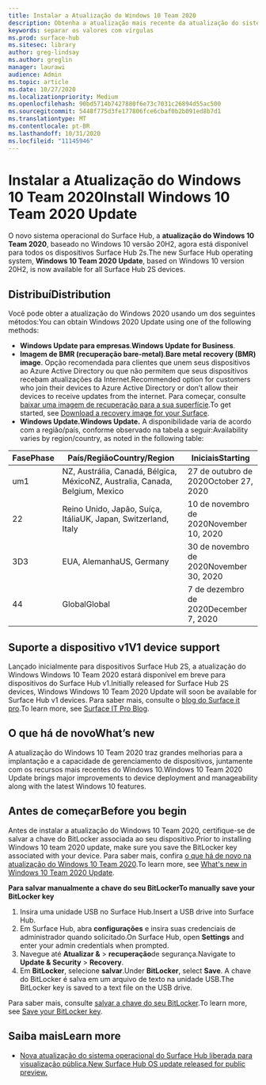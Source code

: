 ```yaml
---
title: Instalar a Atualização do Windows 10 Team 2020
description: Obtenha a atualização mais recente da atualização do sistema operacional do Surface Hub, Windows 10 Team 2020.
keywords: separar os valores com vírgulas
ms.prod: surface-hub
ms.sitesec: library
author: greg-lindsay
ms.author: greglin
manager: laurawi
audience: Admin
ms.topic: article
ms.date: 10/27/2020
ms.localizationpriority: Medium
ms.openlocfilehash: 90bd5714b7427880f6e73c7031c26894d55ac500
ms.sourcegitcommit: 5448f775d3fe177806fce6cbaf0b2b091ed8b7d1
ms.translationtype: MT
ms.contentlocale: pt-BR
ms.lasthandoff: 10/31/2020
ms.locfileid: "11145946"
---
```

# <span data-ttu-id="e27e6-104">Instalar a Atualização do Windows 10 Team 2020</span><span class="sxs-lookup"><span data-stu-id="e27e6-104">Install Windows 10 Team 2020 Update</span></span> 

<span data-ttu-id="e27e6-105">O novo sistema operacional do Surface Hub, a **atualização do Windows 10 Team 2020**, baseado no Windows 10 versão 20H2, agora está disponível para todos os dispositivos Surface Hub 2s.</span><span class="sxs-lookup"><span data-stu-id="e27e6-105">The new Surface Hub operating system, **Windows 10 Team 2020 Update**, based on Windows 10 version 20H2, is now available for all Surface Hub 2S devices.</span></span>  

## <span data-ttu-id="e27e6-106">Distribuí</span><span class="sxs-lookup"><span data-stu-id="e27e6-106">Distribution</span></span>

<span data-ttu-id="e27e6-107">Você pode obter a atualização do Windows 2020 usando um dos seguintes métodos:</span><span class="sxs-lookup"><span data-stu-id="e27e6-107">You can obtain Windows 2020 Update using one of the following methods:</span></span>

- <span data-ttu-id="e27e6-108">**Windows Update para empresas**.</span><span class="sxs-lookup"><span data-stu-id="e27e6-108">**Windows Update for Business**.</span></span>
- <span data-ttu-id="e27e6-109">**Imagem de BMR (recuperação bare-metal)**.</span><span class="sxs-lookup"><span data-stu-id="e27e6-109">**Bare metal recovery (BMR) image**.</span></span> <span data-ttu-id="e27e6-110">Opção recomendada para clientes que unem seus dispositivos ao Azure Active Directory ou que não permitem que seus dispositivos recebam atualizações da Internet.</span><span class="sxs-lookup"><span data-stu-id="e27e6-110">Recommended option for customers who join their devices to Azure Active Directory or don’t allow their devices to receive updates from the internet.</span></span> <span data-ttu-id="e27e6-111">Para começar, consulte [baixar uma imagem de recuperação para a sua superfície](https://support.microsoft.com/surfacerecoveryimage).</span><span class="sxs-lookup"><span data-stu-id="e27e6-111">To get started, see [Download a recovery image for your Surface](https://support.microsoft.com/surfacerecoveryimage).</span></span>
- **<span data-ttu-id="e27e6-112">Windows Update.</span><span class="sxs-lookup"><span data-stu-id="e27e6-112">Windows Update.</span></span>** <span data-ttu-id="e27e6-113">A disponibilidade varia de acordo com a região/país, conforme observado na tabela a seguir:</span><span class="sxs-lookup"><span data-stu-id="e27e6-113">Availability varies by region/country, as noted in the following table:</span></span>

| <span data-ttu-id="e27e6-114">Fase</span><span class="sxs-lookup"><span data-stu-id="e27e6-114">Phase</span></span> | <span data-ttu-id="e27e6-115">País/Região</span><span class="sxs-lookup"><span data-stu-id="e27e6-115">Country/Region</span></span>                         | <span data-ttu-id="e27e6-116">Iniciais</span><span class="sxs-lookup"><span data-stu-id="e27e6-116">Starting</span></span>          |
| ----- | -------------------------------------- | ----------------- |
| <span data-ttu-id="e27e6-117">um</span><span class="sxs-lookup"><span data-stu-id="e27e6-117">1</span></span>     | <span data-ttu-id="e27e6-118">NZ, Austrália, Canadá, Bélgica, México</span><span class="sxs-lookup"><span data-stu-id="e27e6-118">NZ, Australia, Canada, Belgium, Mexico</span></span> | <span data-ttu-id="e27e6-119">27 de outubro de 2020</span><span class="sxs-lookup"><span data-stu-id="e27e6-119">October 27, 2020</span></span>  |
| <span data-ttu-id="e27e6-120">2</span><span class="sxs-lookup"><span data-stu-id="e27e6-120">2</span></span>     | <span data-ttu-id="e27e6-121">Reino Unido, Japão, Suíça, Itália</span><span class="sxs-lookup"><span data-stu-id="e27e6-121">UK, Japan, Switzerland, Italy</span></span>          | <span data-ttu-id="e27e6-122">10 de novembro de 2020</span><span class="sxs-lookup"><span data-stu-id="e27e6-122">November 10, 2020</span></span> |
| <span data-ttu-id="e27e6-123">3D</span><span class="sxs-lookup"><span data-stu-id="e27e6-123">3</span></span>     | <span data-ttu-id="e27e6-124">EUA, Alemanha</span><span class="sxs-lookup"><span data-stu-id="e27e6-124">US, Germany</span></span>                            | <span data-ttu-id="e27e6-125">30 de novembro de 2020</span><span class="sxs-lookup"><span data-stu-id="e27e6-125">November 30, 2020</span></span> |
| <span data-ttu-id="e27e6-126">4</span><span class="sxs-lookup"><span data-stu-id="e27e6-126">4</span></span>     | <span data-ttu-id="e27e6-127">Global</span><span class="sxs-lookup"><span data-stu-id="e27e6-127">Global</span></span>                                 | <span data-ttu-id="e27e6-128">7 de dezembro de 2020</span><span class="sxs-lookup"><span data-stu-id="e27e6-128">December 7, 2020</span></span>  |


## <span data-ttu-id="e27e6-129">Suporte a dispositivo v1</span><span class="sxs-lookup"><span data-stu-id="e27e6-129">V1 device support</span></span> 

<span data-ttu-id="e27e6-130">Lançado inicialmente para dispositivos Surface Hub 2S, a atualização do Windows Windows 10 Team 2020 estará disponível em breve para dispositivos do Surface Hub v1.</span><span class="sxs-lookup"><span data-stu-id="e27e6-130">Initially released for Surface Hub 2S devices, Windows Windows 10 Team 2020 Update will soon be available for Surface Hub v1 devices.</span></span> <span data-ttu-id="e27e6-131">Para saber mais, consulte o [blog do Surface it pro](https://techcommunity.microsoft.com/t5/surface-it-pro-blog/surface-hub-windows-10-team-2020-update-available-october-27/ba-p/1810739).</span><span class="sxs-lookup"><span data-stu-id="e27e6-131">To learn more, see [Surface IT Pro Blog](https://techcommunity.microsoft.com/t5/surface-it-pro-blog/surface-hub-windows-10-team-2020-update-available-october-27/ba-p/1810739).</span></span>
 
## <span data-ttu-id="e27e6-132">O que há de novo</span><span class="sxs-lookup"><span data-stu-id="e27e6-132">What’s new</span></span>

<span data-ttu-id="e27e6-133">A atualização do Windows 10 Team 2020 traz grandes melhorias para a implantação e a capacidade de gerenciamento de dispositivos, juntamente com os recursos mais recentes do Windows 10.</span><span class="sxs-lookup"><span data-stu-id="e27e6-133">Windows 10 Team 2020 Update brings major improvements to device deployment and manageability along with the latest Windows 10 features.</span></span> 
 
## <span data-ttu-id="e27e6-134">Antes de começar</span><span class="sxs-lookup"><span data-stu-id="e27e6-134">Before you begin</span></span>

<span data-ttu-id="e27e6-135">Antes de instalar a atualização do Windows 10 Team 2020, certifique-se de salvar a chave do BitLocker associada ao seu dispositivo.</span><span class="sxs-lookup"><span data-stu-id="e27e6-135">Prior to installing Windows 10 team 2020 update, make sure you save the BitLocker key associated with your device.</span></span> <span data-ttu-id="e27e6-136">Para saber mais, confira [o que há de novo na atualização do Windows 10 Team 2020](surface-hub-2020-update-whats-new.md).</span><span class="sxs-lookup"><span data-stu-id="e27e6-136">To learn more, see [What's new in Windows 10 Team 2020 Update](surface-hub-2020-update-whats-new.md).</span></span>

**<span data-ttu-id="e27e6-137">Para salvar manualmente a chave do seu BitLocker</span><span class="sxs-lookup"><span data-stu-id="e27e6-137">To manually save your BitLocker key</span></span>**

1. <span data-ttu-id="e27e6-138">Insira uma unidade USB no Surface Hub.</span><span class="sxs-lookup"><span data-stu-id="e27e6-138">Insert a USB drive into Surface Hub.</span></span>
2. <span data-ttu-id="e27e6-139">Em Surface Hub, abra **configurações** e insira suas credenciais de administrador quando solicitado.</span><span class="sxs-lookup"><span data-stu-id="e27e6-139">On Surface Hub, open **Settings** and enter your admin credentials when prompted.</span></span>
3. <span data-ttu-id="e27e6-140">Navegue até **Atualizar &**  >  **recuperação**de segurança.</span><span class="sxs-lookup"><span data-stu-id="e27e6-140">Navigate to **Update & Security** > **Recovery**.</span></span>
4. <span data-ttu-id="e27e6-141">Em **BitLocker**, selecione **salvar**.</span><span class="sxs-lookup"><span data-stu-id="e27e6-141">Under **BitLocker**, select **Save**.</span></span> <span data-ttu-id="e27e6-142">A chave do BitLocker é salva em um arquivo de texto na unidade USB.</span><span class="sxs-lookup"><span data-stu-id="e27e6-142">The BitLocker key is saved to a text file on the USB drive.</span></span>

<span data-ttu-id="e27e6-143">Para saber mais, consulte [salvar a chave do seu BitLocker](save-bitlocker-key-surface-hub.md).</span><span class="sxs-lookup"><span data-stu-id="e27e6-143">To learn more, see [Save your BitLocker key](save-bitlocker-key-surface-hub.md).</span></span>


## <span data-ttu-id="e27e6-144">Saiba mais</span><span class="sxs-lookup"><span data-stu-id="e27e6-144">Learn more</span></span>


- [<span data-ttu-id="e27e6-145">Nova atualização do sistema operacional do Surface Hub liberada para visualização pública.</span><span class="sxs-lookup"><span data-stu-id="e27e6-145">New Surface Hub OS update released for public preview.</span></span>](https://techcommunity.microsoft.com/t5/surface-it-pro-blog/new-surface-hub-os-update-released-for-public-preview/ba-p/1534823)

